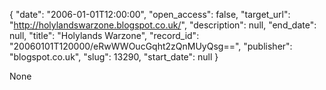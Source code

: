 {
  "date": "2006-01-01T12:00:00", 
  "open_access": false, 
  "target_url": "http://holylandswarzone.blogspot.co.uk/", 
  "description": null, 
  "end_date": null, 
  "title": "Holylands Warzone", 
  "record_id": "20060101T120000/eRwWWOucGqht2zQnMUyQsg==", 
  "publisher": "blogspot.co.uk", 
  "slug": 13290, 
  "start_date": null
}

None